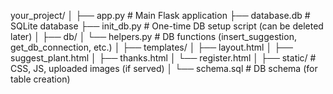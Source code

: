 your_project/
│
├── app.py                  # Main Flask application
├── database.db             # SQLite database
├── init_db.py              # One-time DB setup script (can be deleted later)
│
├── db/
│   └── helpers.py          # DB functions (insert_suggestion, get_db_connection, etc.)
│
├── templates/
│   ├── layout.html
│   ├── suggest_plant.html
│   ├── thanks.html
│   └── register.html
│
├── static/                 # CSS, JS, uploaded images (if served)
│
└── schema.sql              # DB schema (for table creation)
